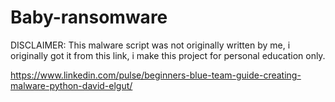 # Baby-ransomware

DISCLAIMER: This malware script was not originally written by me, i originally got it from this link, i make this project for personal education only.

https://www.linkedin.com/pulse/beginners-blue-team-guide-creating-malware-python-david-elgut/ 
